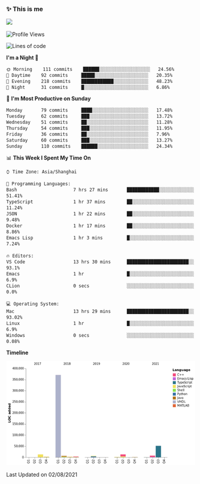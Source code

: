 <!--

**icyzeroice/icyzeroice** is a ✨ _special_ ✨ repository because its `README.md` (this file) appears on your GitHub profile.

Here are some ideas to get you started:

- 🔭 I’m currently working on ...
- 🌱 I’m currently learning ...
- 👯 I’m looking to collaborate on ...
- 🤔 I’m looking for help with ...
- 💬 Ask me about ...
- 📫 How to reach me: ...
- 😄 Pronouns: ...
- ⚡ Fun fact: ...

-->

### ✨ This is me

![](https://github-readme-stats.vercel.app/api?username=icyzeroice)

<!--START_SECTION:waka-->
![Profile Views](http://img.shields.io/badge/Profile%20Views-0-blue)

![Lines of code](https://img.shields.io/badge/From%20Hello%20World%20I%27ve%20Written-478974%20lines%20of%20code-blue)

**I'm a Night 🦉** 

```text
🌞 Morning    111 commits    ██████░░░░░░░░░░░░░░░░░░░   24.56% 
🌆 Daytime    92 commits     █████░░░░░░░░░░░░░░░░░░░░   20.35% 
🌃 Evening    218 commits    ████████████░░░░░░░░░░░░░   48.23% 
🌙 Night      31 commits     █░░░░░░░░░░░░░░░░░░░░░░░░   6.86%

```
📅 **I'm Most Productive on Sunday** 

```text
Monday       79 commits     ████░░░░░░░░░░░░░░░░░░░░░   17.48% 
Tuesday      62 commits     ███░░░░░░░░░░░░░░░░░░░░░░   13.72% 
Wednesday    51 commits     ██░░░░░░░░░░░░░░░░░░░░░░░   11.28% 
Thursday     54 commits     ███░░░░░░░░░░░░░░░░░░░░░░   11.95% 
Friday       36 commits     ██░░░░░░░░░░░░░░░░░░░░░░░   7.96% 
Saturday     60 commits     ███░░░░░░░░░░░░░░░░░░░░░░   13.27% 
Sunday       110 commits    ██████░░░░░░░░░░░░░░░░░░░   24.34%

```


📊 **This Week I Spent My Time On** 

```text
⌚︎ Time Zone: Asia/Shanghai

💬 Programming Languages: 
Bash                     7 hrs 27 mins       ████████████░░░░░░░░░░░░░   51.41% 
TypeScript               1 hr 37 mins        ██░░░░░░░░░░░░░░░░░░░░░░░   11.24% 
JSON                     1 hr 22 mins        ██░░░░░░░░░░░░░░░░░░░░░░░   9.48% 
Docker                   1 hr 17 mins        ██░░░░░░░░░░░░░░░░░░░░░░░   8.86% 
Emacs Lisp               1 hr 3 mins         █░░░░░░░░░░░░░░░░░░░░░░░░   7.24%

🔥 Editors: 
VS Code                  13 hrs 30 mins      ███████████████████████░░   93.1% 
Emacs                    1 hr                █░░░░░░░░░░░░░░░░░░░░░░░░   6.9% 
CLion                    0 secs              ░░░░░░░░░░░░░░░░░░░░░░░░░   0.0%

💻 Operating System: 
Mac                      13 hrs 29 mins      ███████████████████████░░   93.02% 
Linux                    1 hr                █░░░░░░░░░░░░░░░░░░░░░░░░   6.9% 
Windows                  0 secs              ░░░░░░░░░░░░░░░░░░░░░░░░░   0.08%

```

**Timeline**

![Chart not found](https://raw.githubusercontent.com/icyzeroice/icyzeroice/main/charts/bar_graph.png) 


 Last Updated on 02/08/2021
<!--END_SECTION:waka-->

<!--

### Related
- https://github.com/abhisheknaiidu/awesome-github-profile-readme
- https://github.com/coderjojo/creative-profile-readme
- https://github.com/elangosundar/awesome-README-templates
- https://github.com/durgeshsamariya/awesome-github-profile-readme-templates
- https://github.com/anmol098/waka-readme-stats

-->
